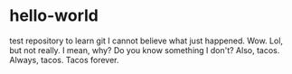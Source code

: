 # hello-world
test repository to learn git
I cannot believe what just happened. Wow. Lol, but not really.
I mean, why?
Do you know something I don't?
Also, tacos.
Always, tacos.
Tacos forever.

